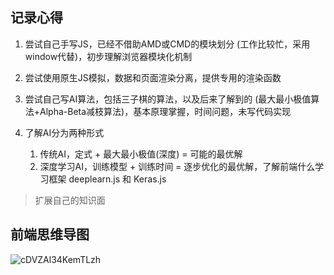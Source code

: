 ## 记录心得

1. 尝试自己手写JS，已经不借助AMD或CMD的模块划分 (工作比较忙，采用window代替)，初步理解浏览器模块化机制

2. 尝试使用原生JS模拟，数据和页面渲染分离，提供专用的渲染函数

3. 尝试自己写AI算法，包括三子棋的算法，以及后来了解到的 (最大最小极值算法+Alpha-Beta减枝算法)，基本原理掌握，时间问题，未写代码实现

4. 了解AI分为两种形式
    1. 传统AI，定式 + 最大最小极值(深度) = 可能的最优解
    2. 深度学习AI，训练模型 + 训练时间 = 逐步优化的最优解，了解前端什么学习框架 deeplearn.js 和 Keras.js

> 扩展自己的知识面

## 前端思维导图
![cDVZAl34KemTLzh](https://i.loli.net/2020/12/27/cDVZAl34KemTLzh.png)